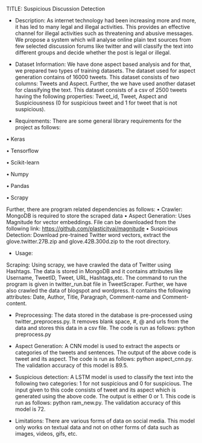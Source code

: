 TITLE: Suspicious Discussion Detection

- Description: As internet technology had been increasing more and more, it has led to many legal and illegal activities. This provides an effective channel for illegal activities such as threatening and abusive messages. We propose a system which will analyse online plain text sources from few selected discussion forums like twitter and will classify the text into different groups and decide whether the post is legal or illegal.

- Dataset Information: We have done aspect based analysis and for that, we prepared two types of training datasets. The dataset used for aspect generation contains of 16000 tweets. This dataset consists of two columns: Tweets and Aspect. Further, the we have used another dataset for classifying the text. This dataset consists of a csv of 2500 tweets having the following properties: Tweet_id, Tweet, Aspect and Suspiciousness (0 for suspicious tweet and 1 for tweet that is not suspicious).

- Requirements: There are some general library requirements for the project as follows:

• Keras

• Tensorflow

• Scikit-learn

• Numpy

• Pandas

• Scrapy

Further, there are program related dependencies as follows: • Crawler: MongoDB is required to store the scraped data • Aspect Generation: Uses Magnitude for vector embeddings. File can be downloaded from the following link: https://github.com/plasticityai/magnitude • Suspicious Detection: Download pre-trained Twitter word vectors, extract the glove.twitter.27B.zip and glove.42B.300d.zip to the root directory.

- Usage:

Scraping: Using scrapy, we have crawled the data of Twitter using Hashtags. The data is stored in MongoDB and it contains attributes like Username, TweetID, Tweet, URL, Hashtags,etc. The command to run the program is given in twitter_run.bat file in TweetScraper. Further, we have also crawled the data of blogspot and wordpress. It contains the following attributes: Date, Author, Title, Paragraph, Comment-name and Comment-content.

- Preprocessing: The data stored in the database is pre-processed using twitter_preprocess.py. It removes blank space, #, @ and urls from the data and stores this data in a csv file. The code is run as follows: python preprocess.py

- Aspect Generation: A CNN model is used to extract the aspects or categories of the tweets and sentences. The output of the above code is tweet and its aspect. The code is run as follows: python aspect_cnn.py. The validation accuracy of this model is 89.5.

- Suspicious detection: A LSTM model is used to classify the text into the following two categories: 1 for not suspicious and 0 for suspicious. The input given to this code consists of tweet and its aspect which is generated using the above code. The output is either 0 or 1. This code is run as follows: python ram_new.py. The validation accuracy of this model is 72.

- Limitations: There are various forms of data on social media. This model only works on textual data and not on other forms of data such as images, videos, gifs, etc.

